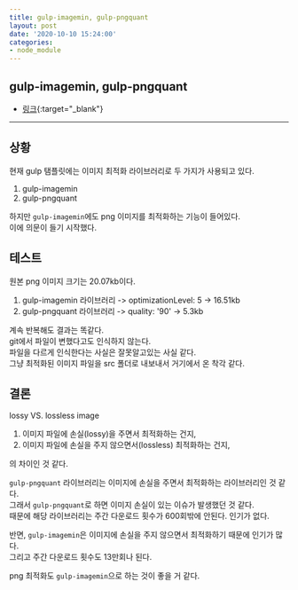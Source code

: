 ```yaml
---
title: gulp-imagemin, gulp-pngquant
layout: post
date: '2020-10-10 15:24:00'
categories:
- node_module
---
```


## gulp-imagemin, gulp-pngquant

* [링크](https://github.com/hyungju-lee/private-hj/tree/master/private/gulp-optimize-test){:target="_blank"}

---

## 상황

현재 gulp 탬플릿에는 이미지 최적화 라이브러리로 두 가지가 사용되고 있다.

1. gulp-imagemin
2. gulp-pngquant

하지만 `gulp-imagemin`에도 png 이미지를 최적화하는 기능이 들어있다.  
이에 의문이 들기 시작했다.

## 테스트

원본 png 이미지 크기는 20.07kb이다.  

1. gulp-imagemin 라이브러리 -> optimizationLevel: 5 -> 16.51kb
2. gulp-pngquant 라이브러리 -> quality: '90' -> 5.3kb

계속 반복해도 결과는 똑같다.  
git에서 파일이 변했다고도 인식하지 않는다.  
파일을 다르게 인식한다는 사실은 잘못알고있는 사실 같다.  
그냥 최적화된 이미지 파일을 src 폴더로 내보내서 거기에서 온 착각 같다.  

## 결론

lossy VS. lossless image

1. 이미지 파일에 손실(lossy)을 주면서 최적화하는 건지,  
2. 이미지 파일에 손실을 주지 않으면서(lossless) 최적화하는 건지,

의 차이인 것 같다.  

`gulp-pngquant` 라이브러리는 이미지에 손실을 주면서 최적화하는 라이브러리인 것 같다.  
그래서 `gulp-pngquant`로 하면 이미지 손실이 있는 이슈가 발생했던 것 같다.  
때문에 해당 라이브러리는 주간 다운로드 횟수가 600회밖에 안된다. 인기가 없다.

반면, `gulp-imagemin`은 이미지에 손실을 주지 않으면서 최적화하기 때문에 인기가 많다.  
그리고 주간 다운로드 횟수도 13만회나 된다.

png 최적화도 `gulp-imagemin`으로 하는 것이 좋을 거 같다.